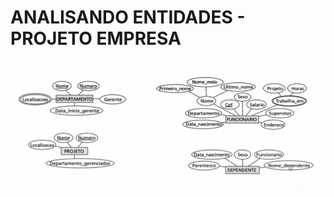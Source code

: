 # ANALISANDO ENTIDADES - PROJETO EMPRESA

<img src="./assets/entidades_explicadas.png" width="750" >
